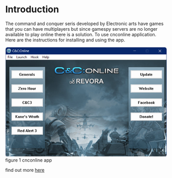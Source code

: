 # Introduction
 The command and conquer seris developed by Electronic arts have games that you can have multiplayers but since gamespy servers are no longer available to play online there is a solution. To use cnconline application.
 Here are the instructions for installing and using the app.

![cnconline](cnconlineapp.jpg)
figure 1 cnconline app

find out more [here](https://github.com/pacav69/cnconlinedocs/blob/main/readmecnconline.md)